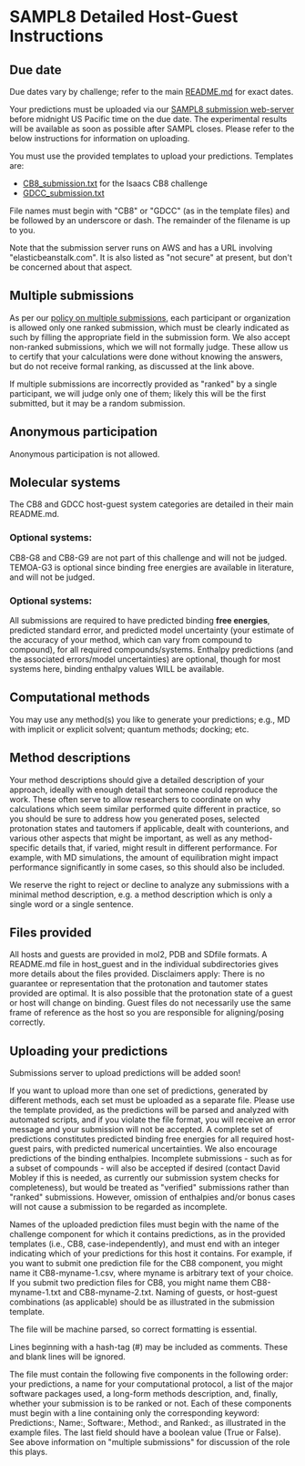 # SAMPL8 Detailed Host-Guest Instructions

## Due date

Due dates vary by challenge; refer to the main [README.md](https://github.com/samplchallenges/SAMPL8/blob/master/README.md) for exact dates.

Your predictions must be uploaded via our [SAMPL8 submission web-server](http://sampl-submit.us-west-1.elasticbeanstalk.com/submit/SAMPL8-Isaacs) before midnight US Pacific time on the due date. The experimental results will be available as soon as possible after SAMPL closes. Please refer to the below instructions for information on uploading.

You must use the provided templates to upload your predictions. Templates are:
- [CB8_submission.txt](https://github.com/samplchallenges/SAMPL8/blob/master/host_guest/CB8/CB8_submissions.txt) for the Isaacs CB8 challenge
- [GDCC_submission.txt](https://github.com/samplchallenges/SAMPL8/blob/master/host_guest/GDCC/GDCC_submissions.txt)

File names must begin with "CB8" or "GDCC" (as in the template files) and be followed by an underscore or dash.
The remainder of the filename is up to you.

Note that the submission server runs on AWS and has a URL involving "elasticbeanstalk.com". It is also listed as "not secure" at present, but don't be concerned about that aspect.

## Multiple submissions

As per our [policy on multiple submissions](https://samplchallenges.github.io/roadmap/submissions/), each participant or organization is allowed only one ranked submission, which must be clearly indicated as such by filling the appropriate field in the submission form. We also accept non-ranked submissions, which we will not formally judge. These allow us to certify that your calculations were done without knowing the answers, but do not receive formal ranking, as discussed at the link above.

If multiple submissions are incorrectly provided as "ranked" by a single participant, we will judge only one of them; likely this will be the first submitted, but it may be a random submission.

## Anonymous participation

Anonymous participation is not allowed.

## Molecular systems

The CB8 and GDCC host-guest system categories are detailed in their main README.md.  

### Optional systems:
CB8-G8 and CB8-G9 are not part of this challenge and will not be judged.
TEMOA-G3 is optional since binding free energies are available in literature, and will not be judged. 

### Optional systems:
All submissions are required to have predicted binding **free energies**, predicted standard error,
and predicted model uncertainty (your estimate of the accuracy of your method, which can vary from compound to compound), for all required compounds/systems. Enthalpy predictions (and the associated errors/model uncertainties) are optional, though for most systems here, binding enthalpy values WILL be available.

## Computational methods

You may use any method(s) you like to generate your predictions; e.g., MD with implicit or explicit solvent; quantum methods; docking; etc.

## Method descriptions

Your method descriptions should give a detailed description of your approach, ideally with enough detail that someone could reproduce the work. These often serve to allow researchers to coordinate on why calculations which seem similar performed quite different in practice, so you should be sure to address how you generated poses, selected protonation states and tautomers if applicable, dealt with counterions, and various other aspects that might be important, as well as any method-specific details that, if varied, might result in different performance. For example, with MD simulations, the amount of equilibration might impact performance significantly in some cases, so this should also be included.

We reserve the right to reject or decline to analyze any submissions with a minimal method description, e.g. a method description which is only a single word or a single sentence.

## Files provided

All hosts and guests are provided in mol2, PDB and SDfile formats. A README.md file in host_guest and in the individual subdirectories gives more details about the files provided. Disclaimers apply: There is no guarantee or representation that the protonation and tautomer states provided are optimal. It is also possible that the protonation state of a guest or host will change on binding. Guest files do not necessarily use the same frame of reference as the host so you are responsible for aligning/posing correctly.

## Uploading your predictions

Submissions server to upload predictions will be added soon!

If you want to upload more than one set of predictions, generated by different methods, each set must be uploaded as a separate file. Please use the template provided, as the predictions will be parsed and analyzed with automated scripts, and if you violate the file format, you will receive an error message and your submission will not be accepted. A complete set of predictions constitutes predicted binding free energies for all required host-guest pairs, with predicted numerical uncertainties. We also encourage predictions of the binding enthalpies. Incomplete submissions - such as for a subset of compounds - will also be accepted if desired (contact David Mobley if this is needed, as currently our submission system checks for completeness), but would be treated as "verified" submissions rather than "ranked" submissions. However, omission of enthalpies and/or bonus cases will not cause a submission to be regarded as incomplete.

Names of the uploaded prediction files must begin with the name of the challenge component for which it contains predictions, as in the provided templates (i.e., CB8, case-independently), and must end with an integer indicating which of your predictions for this host it contains. For example, if you want to submit one prediction file for the CB8 component, you might name it CB8-myname-1.csv, where myname is arbitrary text of your choice. If you submit two prediction files for CB8, you might name them CB8-myname-1.txt and CB8-myname-2.txt. Naming of guests, or host-guest combinations (as applicable) should be as illustrated in the submission template.

The file will be machine parsed, so correct formatting is essential.

Lines beginning with a hash-tag (#) may be included as comments. These and blank lines will be ignored.

The file must contain the following five components in the following order: your predictions, a name for your computational protocol, a list of the major software packages used, a long-form methods description, and, finally, whether your submission is to be ranked or not. Each of these components must begin with a line containing only the corresponding keyword: Predictions:, Name:, Software:, Method:, and Ranked:, as illustrated in the example files. The last field should have a boolean value (True or False). See above information on "multiple submissions" for discussion of the role this plays.
